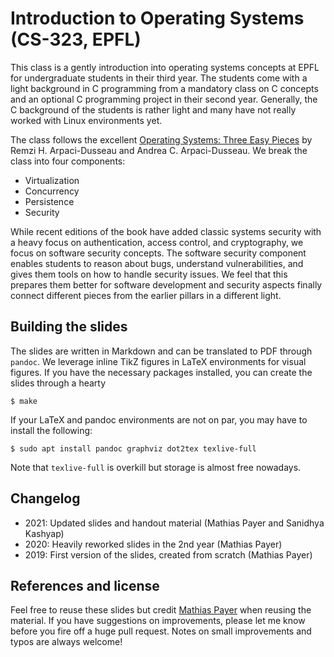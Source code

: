 # Introduction to Operating Systems (CS-323, EPFL)

This class is a gently introduction into operating systems concepts at EPFL for undergraduate students in their third year.
The students come with a light background in C programming from a mandatory class on C concepts and an optional C programming project in their second year.
Generally, the C background of the students is rather light and many have not really worked with Linux environments yet.

The class follows the excellent [Operating Systems: Three Easy Pieces](https://pages.cs.wisc.edu/~remzi/OSTEP/) by Remzi H. Arpaci-Dusseau and Andrea C. Arpaci-Dusseau.
We break the class into four components:

* Virtualization
* Concurrency
* Persistence
* Security

While recent editions of the book have added classic systems security with a heavy focus on authentication, access control, and cryptography, we focus on software security concepts.
The software security component enables students to reason about bugs, understand vulnerabilities, and gives them tools on how to handle security issues.
We feel that this prepares them better for software development and security aspects finally connect different pieces from the earlier pillars in a different light.


## Building the slides

The slides are written in Markdown and can be translated to PDF through `pandoc`.
We leverage inline TikZ figures in LaTeX environments for visual figures.
If you have the necessary packages installed, you can create the slides through a hearty

```
$ make

```

If your LaTeX and pandoc environments are not on par, you may have to install the following:

```
$ sudo apt install pandoc graphviz dot2tex texlive-full

```

Note that `texlive-full` is overkill but storage is almost free nowadays.


## Changelog

* 2021: Updated slides and handout material (Mathias Payer and Sanidhya Kashyap)
* 2020: Heavily reworked slides in the 2nd year (Mathias Payer)
* 2019: First version of the slides, created from scratch (Mathias Payer)


## References and license

Feel free to reuse these slides but credit [Mathias Payer](https://nebelwelt.net) when reusing the material.
If you have suggestions on improvements, please let me know before you fire off a huge pull request.
Notes on small improvements and typos are always welcome!
